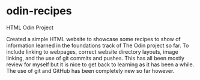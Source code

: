 # odin-recipes
HTML Odin Project

Created a simple HTML website to showcase some recipes to show of information learned in the foundations track of The Odin project so far.
To include linking to webpages, correct website directory layouts, image linking, and the use of git commits and pushes.
This has all been mostly review for myself but it is nice to get back to learning as it has been a while. The use of git and GitHub has been
completely new so far however.